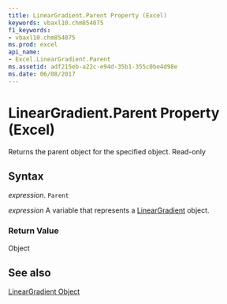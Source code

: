 ```yaml
---
title: LinearGradient.Parent Property (Excel)
keywords: vbaxl10.chm854075
f1_keywords:
- vbaxl10.chm854075
ms.prod: excel
api_name:
- Excel.LinearGradient.Parent
ms.assetid: adf215eb-a22c-e94d-35b1-355c0be4d98e
ms.date: 06/08/2017
---
```



# LinearGradient.Parent Property (Excel)

Returns the parent object for the specified object. Read-only


## Syntax

 _expression_. `Parent`

 _expression_ A variable that represents a [LinearGradient](./Excel.LinearGradient.md) object.


### Return Value

Object


## See also


[LinearGradient Object](Excel.LinearGradient.md)

